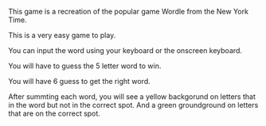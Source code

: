 This game is a recreation of the popular game Wordle from the New York Time.

This is a very easy game to play.

You can input the word using your keyboard or the onscreen keyboard.

You will have to guess the 5 letter word to win.

You will have 6 guess to get the right word.

After summting each word, you will see a yellow backgorund on letters that in the word but not in the correct spot. And a green groundground on letters that are on the correct spot.
